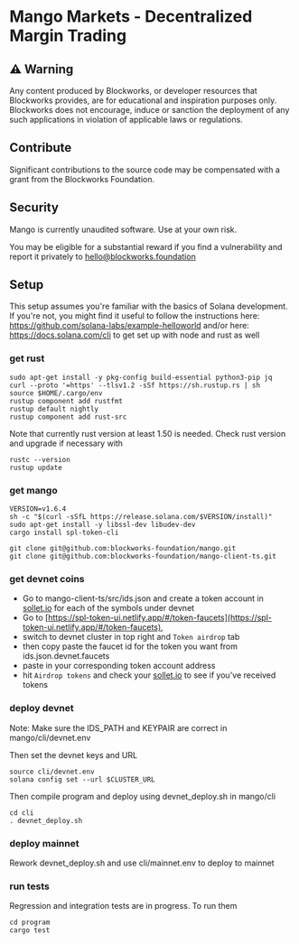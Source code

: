 # Mango Markets - Decentralized Margin Trading

## ⚠️ Warning

Any content produced by Blockworks, or developer resources that Blockworks provides, are for educational and inspiration purposes only. Blockworks does not encourage, induce or sanction the deployment of any such applications in violation of applicable laws or regulations.

## Contribute
Significant contributions to the source code may be compensated with a grant from the Blockworks Foundation.

## Security
Mango is currently unaudited software. Use at your own risk.

You may be eligible for a substantial reward if you find a vulnerability and report it privately to hello@blockworks.foundation

## Setup
This setup assumes you're familiar with the basics of Solana development. 
If you're not, you might find it useful to follow the instructions here: https://github.com/solana-labs/example-helloworld 
and/or here: https://docs.solana.com/cli to get set up with node and rust as well

### get rust
```
sudo apt-get install -y pkg-config build-essential python3-pip jq
curl --proto '=https' --tlsv1.2 -sSf https://sh.rustup.rs | sh
source $HOME/.cargo/env
rustup component add rustfmt
rustup default nightly
rustup component add rust-src
```

Note that currently rust version at least 1.50 is needed. Check rust version and upgrade if necessary with
```
rustc --version
rustup update
```

### get mango
```
VERSION=v1.6.4
sh -c "$(curl -sSfL https://release.solana.com/$VERSION/install)"
sudo apt-get install -y libssl-dev libudev-dev
cargo install spl-token-cli

git clone git@github.com:blockworks-foundation/mango.git
git clone git@github.com:blockworks-foundation/mango-client-ts.git
```


### get devnet coins
- Go to mango-client-ts/src/ids.json and create a token account in [sollet.io](http://sollet.io) for each of the symbols under devnet
- Go to [https://spl-token-ui.netlify.app/#/token-faucets](https://spl-token-ui.netlify.app/#/token-faucets),
- switch to devnet cluster in top right and `Token airdrop` tab
- then copy paste the faucet id for the token you want from ids.json.devnet.faucets
- paste in your corresponding token account address
- hit `Airdrop tokens` and check your [sollet.io](http://sollet.io) to see if you've received tokens

### deploy devnet
Note: Make sure the IDS_PATH and KEYPAIR are correct in mango/cli/devnet.env

Then set the devnet keys and URL
```
source cli/devnet.env
solana config set --url $CLUSTER_URL
```

Then compile program and deploy using devnet_deploy.sh in mango/cli
```
cd cli
. devnet_deploy.sh
```

### deploy mainnet
Rework devnet_deploy.sh and use cli/mainnet.env to deploy to mainnet 


### run tests
Regression and integration tests are in progress. To run them
```
cd program
cargo test
```